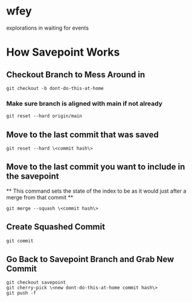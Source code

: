# wfey
explorations in waiting for events


# How Savepoint Works

## Checkout Branch to Mess Around in
```
git checkout -b dont-do-this-at-home
```
### Make sure branch is aligned with main if not already
```
git reset --hard origin/main
```

## Move to the last commit that was saved
```
git reset --hard \<commit hash\>
```

## Move to the last commit you want to include in the savepoint
** This command sets the state of the index to be as it would just after a merge from that commit **
```
git merge --squash \<commit hash\>
```

## Create Squashed Commit
```
git commit
```

## Go Back to Savepoint Branch and Grab New Commit
```
git checkout savepoint
git cherry-pick \<new dont-do-this-at-home commit hash\>
git push -f
```